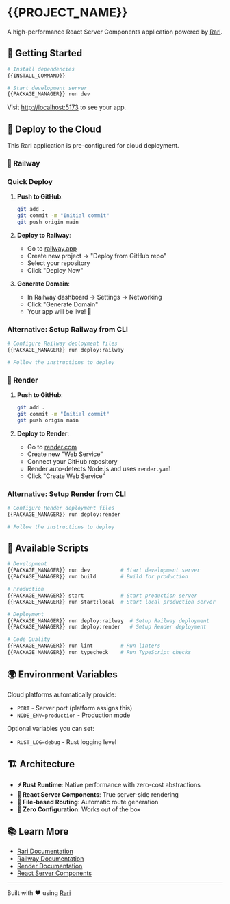 # {{PROJECT_NAME}}

A high-performance React Server Components application powered by [Rari](https://rari.dev).

## 🚀 Getting Started

```bash
# Install dependencies
{{INSTALL_COMMAND}}

# Start development server
{{PACKAGE_MANAGER}} run dev
```

Visit [http://localhost:5173](http://localhost:5173) to see your app.

## 🚀 Deploy to the Cloud

This Rari application is pre-configured for cloud deployment.

### 🚂 Railway

### Quick Deploy

1. **Push to GitHub**:
   ```bash
   git add .
   git commit -m "Initial commit"
   git push origin main
   ```

2. **Deploy to Railway**:
   - Go to [railway.app](https://railway.app)
   - Create new project → "Deploy from GitHub repo"
   - Select your repository
   - Click "Deploy Now"

3. **Generate Domain**:
   - In Railway dashboard → Settings → Networking
   - Click "Generate Domain"
   - Your app will be live! 🎉

### Alternative: Setup Railway from CLI

```bash
# Configure Railway deployment files
{{PACKAGE_MANAGER}} run deploy:railway

# Follow the instructions to deploy
```

### 🎨 Render

1. **Push to GitHub**:
   ```bash
   git add .
   git commit -m "Initial commit"
   git push origin main
   ```

2. **Deploy to Render**:
   - Go to [render.com](https://render.com)
   - Create new "Web Service"
   - Connect your GitHub repository
   - Render auto-detects Node.js and uses `render.yaml`
   - Click "Create Web Service"

### Alternative: Setup Render from CLI

```bash
# Configure Render deployment files
{{PACKAGE_MANAGER}} run deploy:render

# Follow the instructions to deploy
```

## 📜 Available Scripts

```bash
# Development
{{PACKAGE_MANAGER}} run dev          # Start development server
{{PACKAGE_MANAGER}} run build        # Build for production

# Production
{{PACKAGE_MANAGER}} start            # Start production server
{{PACKAGE_MANAGER}} run start:local  # Start local production server

# Deployment
{{PACKAGE_MANAGER}} run deploy:railway  # Setup Railway deployment
{{PACKAGE_MANAGER}} run deploy:render   # Setup Render deployment

# Code Quality
{{PACKAGE_MANAGER}} run lint         # Run linters
{{PACKAGE_MANAGER}} run typecheck    # Run TypeScript checks
```

## 🌍 Environment Variables

Cloud platforms automatically provide:
- `PORT` - Server port (platform assigns this)
- `NODE_ENV=production` - Production mode

Optional variables you can set:
- `RUST_LOG=debug` - Rust logging level

## 🏗️ Architecture

- **⚡ Rust Runtime**: Native performance with zero-cost abstractions
- **🚀 React Server Components**: True server-side rendering
- **📁 File-based Routing**: Automatic route generation
- **🎯 Zero Configuration**: Works out of the box

## 📚 Learn More

- [Rari Documentation](https://rari.dev)
- [Railway Documentation](https://docs.railway.app)
- [Render Documentation](https://render.com/docs)
- [React Server Components](https://react.dev/reference/react/use-server)

---

Built with ❤️ using [Rari](https://rari.dev)
